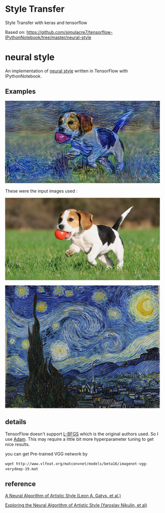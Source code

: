 # Style Transfer
Style Transfer with keras and tensorflow

Based on:
https://github.com/simulacre7/tensorflow-IPythonNotebook/tree/master/neural-style


# neural style

An implementation of [neural style][paper] written in TensorFlow with IPythonNotebook.

## Examples

![output](images/output_1-content.jpg)

These were the input images used :

![input-content](images/1-content.jpg)

![input-style](images/1-style.jpg)

## details

TensorFlow doesn't support [L-BFGS][l-bfgs] which is the original authors used.
So I use [Adam][adam]. This may require a little bit more hyperparameter tuning to get nice results.

you can get Pre-trained VGG network by

`wget http://www.vlfeat.org/matconvnet/models/beta16/imagenet-vgg-verydeep-19.mat`


## reference
[A Neural Algorithm of Artistic Style (Leon A. Gatys, et al.)][paper]

[Exploring the Neural Algorithm of Artistic Style (Yaroslav Nikulin, et al)][paper2]

[paper]: http://arxiv.org/pdf/1508.06576v2.pdf
[paper2]: http://arxiv.org/pdf/1602.07188v1.pdf
[style]: http://www.ebsqart.com/Art-Galleries/Contemporary-Cubism/43/Cubist-9/204218/
[rain]: https://afremov.com/RAIN-PRINCESS-Palette-knife-Oil-Painting-on-Canvas-by-Leonid-Afremov-Size-30-x30.html
[UNIST]: http://www.studyinkorea.go.kr/en/sub/college_info/college_info.do?ei_code=562240
[l-bfgs]: https://en.wikipedia.org/wiki/Limited-memory_BFGS
[adam]: http://arxiv.org/abs/1412.6980

